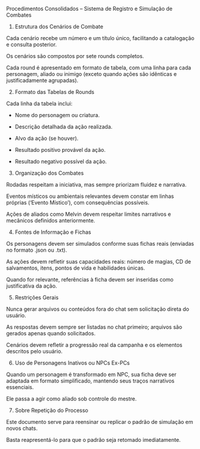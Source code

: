 Procedimentos Consolidados – Sistema de Registro e Simulação de Combates

1. Estrutura dos Cenários de Combate

Cada cenário recebe um número e um título único, facilitando a catalogação e consulta posterior.

Os cenários são compostos por sete rounds completos.

Cada round é apresentado em formato de tabela, com uma linha para cada personagem, aliado ou inimigo (exceto quando ações são idênticas e justificadamente agrupadas).

2. Formato das Tabelas de Rounds

Cada linha da tabela inclui:

- Nome do personagem ou criatura.

- Descrição detalhada da ação realizada.

- Alvo da ação (se houver).

- Resultado positivo provável da ação.

- Resultado negativo possível da ação.

3. Organização dos Combates

Rodadas respeitam a iniciativa, mas sempre priorizam fluidez e narrativa.

Eventos místicos ou ambientais relevantes devem constar em linhas próprias (‘Evento Místico’), com consequências possíveis.

Ações de aliados como Melvin devem respeitar limites narrativos e mecânicos definidos anteriormente.

4. Fontes de Informação e Fichas

Os personagens devem ser simulados conforme suas fichas reais (enviadas no formato .json ou .txt).

As ações devem refletir suas capacidades reais: número de magias, CD de salvamentos, itens, pontos de vida e habilidades únicas.

Quando for relevante, referências à ficha devem ser inseridas como justificativa da ação.

5. Restrições Gerais

Nunca gerar arquivos ou conteúdos fora do chat sem solicitação direta do usuário.

As respostas devem sempre ser listadas no chat primeiro; arquivos são gerados apenas quando solicitados.

Cenários devem refletir a progressão real da campanha e os elementos descritos pelo usuário.

6. Uso de Personagens Inativos ou NPCs Ex-PCs

Quando um personagem é transformado em NPC, sua ficha deve ser adaptada em formato simplificado, mantendo seus traços narrativos essenciais.

Ele passa a agir como aliado sob controle do mestre.

7. Sobre Repetição do Processo

Este documento serve para reensinar ou replicar o padrão de simulação em novos chats.

Basta reapresentá-lo para que o padrão seja retomado imediatamente.

